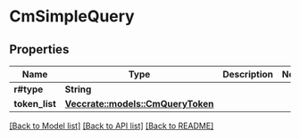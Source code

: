 # CmSimpleQuery

## Properties

Name | Type | Description | Notes
------------ | ------------- | ------------- | -------------
**r#type** | **String** |  | 
**token_list** | [**Vec<crate::models::CmQueryToken>**](CMQueryToken.md) |  | 

[[Back to Model list]](../README.md#documentation-for-models) [[Back to API list]](../README.md#documentation-for-api-endpoints) [[Back to README]](../README.md)


